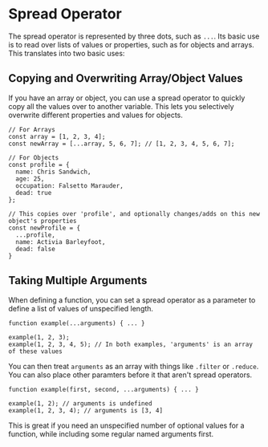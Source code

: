 # Spread Operator

The spread operator is represented by three dots, such as `...`. Its basic use is to read over lists of values or properties, such as for objects and arrays. This translates into two basic uses:

## Copying and Overwriting Array/Object Values

If you have an array or object, you can use a spread operator to quickly copy all the values over to another variable. This lets you selectively overwrite different properties and values for objects.

```
// For Arrays
const array = [1, 2, 3, 4];
const newArray = [...array, 5, 6, 7]; // [1, 2, 3, 4, 5, 6, 7];

// For Objects
const profile = {
  name: Chris Sandwich,
  age: 25,
  occupation: Falsetto Marauder,
  dead: true
};

// This copies over 'profile', and optionally changes/adds on this new object's properties
const newProfile = {
  ...profile,
  name: Activia Barleyfoot,
  dead: false
}
```

## Taking Multiple Arguments

When defining a function, you can set a spread operator as a parameter to define a list of values of unspecified length.

```
function example(...arguments) { ... }

example(1, 2, 3);
example(1, 2, 3, 4, 5); // In both examples, 'arguments' is an array of these values
```

You can then treat `arguments` as an array with things like `.filter` or `.reduce`. You can also place other paramters before it that aren't spread operators.

```
function example(first, second, ...arguments) { ... }

example(1, 2); // arguments is undefined
example(1, 2, 3, 4); // arguments is [3, 4]
```

This is great if you need an unspecified number of optional values for a function, while including some regular named arguments first.
